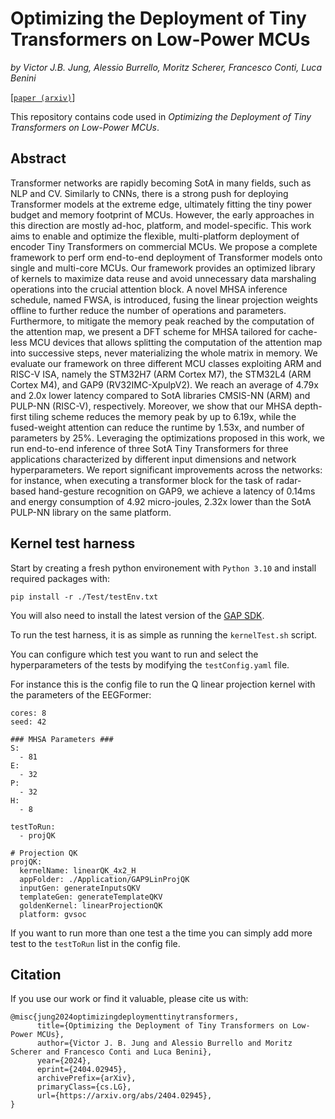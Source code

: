 # Optimizing the Deployment of Tiny Transformers on Low-Power MCUs
*by Victor J.B. Jung,*
*Alessio Burrello,*
*Moritz Scherer,*
*Francesco Conti,*
*Luca Benini*

[[`paper (arxiv)`](https://arxiv.org/abs/2404.02945)]

This repository contains code used in *Optimizing the Deployment of Tiny Transformers on Low-Power MCUs*.

## Abstract

Transformer networks are rapidly becoming SotA in many fields, such as NLP and CV. Similarly to CNNs, there is a strong push for deploying Transformer models at the extreme edge, ultimately fitting the tiny power budget and memory footprint of MCUs. However, the early approaches in this direction are mostly ad-hoc, platform, and model-specific. This work aims to enable and optimize the flexible, multi-platform deployment of encoder Tiny Transformers on commercial MCUs. We propose a complete framework to perf orm end-to-end deployment of Transformer models onto single and multi-core MCUs. Our framework provides an optimized library of kernels to maximize data reuse and avoid unnecessary data marshaling operations into the crucial attention block. A novel MHSA inference schedule, named FWSA, is introduced, fusing the linear projection weights offline to further reduce the number of operations and parameters. Furthermore, to mitigate the memory peak reached by the computation of the attention map, we present a DFT scheme for MHSA tailored for cache-less MCU devices that allows splitting the computation of the attention map into successive steps, never materializing the whole matrix in memory. We evaluate our framework on three different MCU classes exploiting ARM and RISC-V ISA, namely the STM32H7 (ARM Cortex M7), the STM32L4 (ARM Cortex M4), and GAP9 (RV32IMC-XpulpV2). We reach an average of 4.79x and 2.0x lower latency compared to SotA libraries CMSIS-NN (ARM) and PULP-NN (RISC-V), respectively. Moreover, we show that our MHSA depth-first tiling scheme reduces the memory peak by up to 6.19x, while the fused-weight attention can reduce the runtime by 1.53x, and number of parameters by 25%. Leveraging the optimizations proposed in this work, we run end-to-end inference of three SotA Tiny Transformers for three applications characterized by different input dimensions and network hyperparameters. We report significant improvements across the networks: for instance, when executing a transformer block for the task of radar-based hand-gesture recognition on GAP9, we achieve a latency of 0.14ms and energy consumption of 4.92 micro-joules, 2.32x lower than the SotA PULP-NN library on the same platform. 

## Kernel test harness

Start by creating a fresh python environement with `Python 3.10` and install required packages with:
```
pip install -r ./Test/testEnv.txt
```
You will also need to install the latest version of the [GAP SDK](https://github.com/GreenWaves-Technologies/gap_sdk).

To run the test harness, it is as simple as running the `kernelTest.sh` script.

You can configure which test you want to run and select the hyperparameters of the tests by modifying the `testConfig.yaml` file.

For instance this is the config file to run the Q linear projection kernel with the parameters of the EEGFormer:
```
cores: 8
seed: 42

### MHSA Parameters ###
S:
  - 81
E: 
  - 32
P:
  - 32
H: 
  - 8

testToRun:
  - projQK

# Projection QK
projQK:
  kernelName: linearQK_4x2_H
  appFolder: ./Application/GAP9LinProjQK
  inputGen: generateInputsQKV
  templateGen: generateTemplateQKV
  goldenKernel: linearProjectionQK
  platform: gvsoc
```

If you want to run more than one test a the time you can simply add more test to the `testToRun` list in the config file.

## Citation

If you use our work or find it valuable, please cite us with:

```
@misc{jung2024optimizingdeploymenttinytransformers,
      title={Optimizing the Deployment of Tiny Transformers on Low-Power MCUs}, 
      author={Victor J. B. Jung and Alessio Burrello and Moritz Scherer and Francesco Conti and Luca Benini},
      year={2024},
      eprint={2404.02945},
      archivePrefix={arXiv},
      primaryClass={cs.LG},
      url={https://arxiv.org/abs/2404.02945}, 
}
```